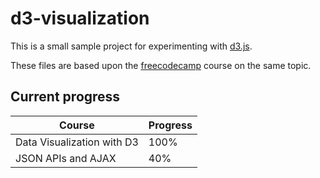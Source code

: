 # d3-visualization

This is a small sample project for experimenting with [d3.js](https://d3js.org).

These files are based upon the [freecodecamp](https://www.freecodecamp.org/learn/data-visualization/) course on the same
topic.

## Current progress

| Course                     | Progress |
|----------------------------|----------|
| Data Visualization with D3 | 100%     |
| JSON APIs and AJAX         | 40%      |